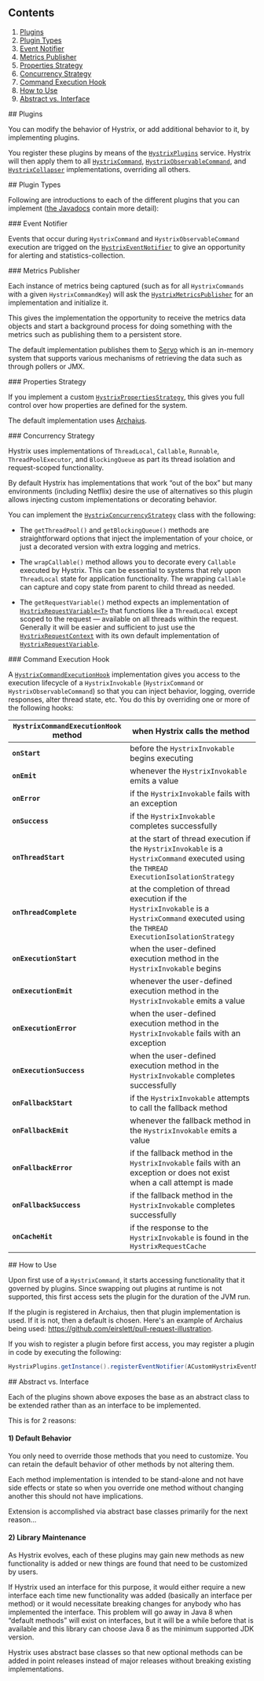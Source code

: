 ## Contents

1. <a href="#plugins">Plugins</a>
1. <a href="#plugintypes">Plugin Types</a>
  1. <a href="#eventnotifier">Event Notifier</a>
  1. <a href="#metricspublisher">Metrics Publisher</a>
  1. <a href="#propertiesstrategy">Properties Strategy</a>
  1. <a href="#concurrencystrategy">Concurrency Strategy</a>
  1. <a href="#commandexecutionhook">Command Execution Hook</a>
1. <a href="#howtouse">How to Use</a>
1. <a href="#abstractvsinterface">Abstract vs. Interface</a>

<a name="plugins" />
## Plugins

You can modify the behavior of Hystrix, or add additional behavior to it, by implementing plugins.

You register these plugins by means of the [`HystrixPlugins`](http://netflix.github.io/Hystrix/javadoc/index.html?com/netflix/hystrix/strategy/HystrixPlugins.html) service. Hystrix will then apply them to all [`HystrixCommand`](http://netflix.github.io/Hystrix/javadoc/index.html?com/netflix/hystrix/HystrixCommand.html), [`HystrixObservableCommand`](http://netflix.github.io/Hystrix/javadoc/index.html?com/netflix/hystrix/HystrixObservableCommand.html), and [`HystrixCollapser`](http://netflix.github.io/Hystrix/javadoc/index.html?com/netflix/hystrix/HystrixCollapser.html) implementations, overriding all others.

<a name="plugintypes" />
## Plugin Types

Following are introductions to each of the different plugins that you can implement ([the Javadocs](http://netflix.github.io/Hystrix/javadoc/index.html) contain more detail):

<a name="eventnotifier" />
### Event Notifier

Events that occur during `HystrixCommand` and `HystrixObservableCommand` execution are trigged on the [`HystrixEventNotifier`](http://netflix.github.io/Hystrix/javadoc/index.html?com/netflix/hystrix/strategy/eventnotifier/HystrixEventNotifier.html) to give an opportunity for alerting and statistics-collection.

<a name="metricspublisher">
### Metrics Publisher

Each instance of metrics being captured (such as for all `HystrixCommands` with a given `HystrixCommandKey`) will ask the [`HystrixMetricsPublisher`](http://netflix.github.io/Hystrix/javadoc/index.html?com/netflix/hystrix/strategy/metrics/HystrixMetricsPublisher.html) for an implementation and initialize it.

This gives the implementation the opportunity to receive the metrics data objects and start a background process for doing something with the metrics such as publishing them to a persistent store.

The default implementation publishes them to [Servo](https://github.com/Netflix/servo) which is an in-memory system that supports various mechanisms of retrieving the data such as through pollers or JMX.

<a name="propertiesstrategy">
### Properties Strategy

If you implement a custom [`HystrixPropertiesStrategy`](http://netflix.github.io/Hystrix/javadoc/index.html?com/netflix/hystrix/strategy/properties/HystrixPropertiesStrategy.html), this gives you full control over how properties are defined for the system.

The default implementation uses [Archaius](https://github.com/Netflix/archaius).

<a name="concurrencystrategy">
### Concurrency Strategy

Hystrix uses implementations of `ThreadLocal`, `Callable`, `Runnable`, `ThreadPoolExecutor`, and `BlockingQueue` as part its thread isolation and request-scoped functionality. 

By default Hystrix has implementations that work &ldquo;out of the box&rdquo; but many environments (including Netflix) desire the use of alternatives so this plugin allows injecting custom implementations or decorating behavior.

You can implement the [`HystrixConcurrencyStrategy`](http://netflix.github.io/Hystrix/javadoc/index.html?com/netflix/hystrix/strategy/concurrency/HystrixConcurrencyStrategy.html) class with the following:

* The `getThreadPool()` and `getBlockingQueue()` methods are straightforward options that inject the implementation of your choice, or just a decorated version with extra logging and metrics.

* The `wrapCallable()` method allows you to decorate every `Callable` executed by Hystrix. This can be essential to systems that rely upon `ThreadLocal` state for application functionality. The wrapping `Callable` can capture and copy state from parent to child thread as needed.

* The `getRequestVariable()` method expects an implementation of [`HystrixRequestVariable<T>`](http://netflix.github.io/Hystrix/javadoc/index.html?com/netflix/hystrix/strategy/concurrency/HystrixRequestVariable.html) that functions like a `ThreadLocal` except scoped to the request &mdash; available on all threads within the request. Generally it will be easier and sufficient to just use the [`HystrixRequestContext`](http://netflix.github.io/Hystrix/javadoc/index.html?com/netflix/hystrix/strategy/concurrency/HystrixRequestContext.html) with its own default implementation of [`HystrixRequestVariable`](http://netflix.github.io/Hystrix/javadoc/index.html?com/netflix/hystrix/strategy/concurrency/HystrixRequestVariable.html).

<a name="commandexecutionhook" />
### Command Execution Hook

A [`HystrixCommandExecutionHook`](http://netflix.github.io/Hystrix/javadoc/index.html?com/netflix/hystrix/strategy/executionhook/HystrixCommandExecutionHook.html) implementation gives you access to the execution lifecycle of a `HystrixInvokable` (`HystrixCommand` or `HystrixObservableCommand`) so that you can inject behavior, logging, override responses, alter thread state, etc. You do this by overriding one or more of the following hooks:

<table><thead>
 <tr><th><code>HystrixCommandExecutionHook</code> method</th><th>when Hystrix calls the method</th></tr>
</thead><tbody>
 <tr><td><b><code>onStart</code></b></td><td>before the <code>HystrixInvokable</code> begins executing</td></tr>
 <tr><td><b><code>onEmit</code></b></td><td>whenever the <code>HystrixInvokable</code> emits a value</td></tr>
 <tr><td><b><code>onError</code></b></td><td>if the <code>HystrixInvokable</code> fails with an exception</td></tr>
 <tr><td><b><code>onSuccess</code></b></td><td>if the <code>HystrixInvokable</code> completes successfully</td></tr>
 <tr><td><b><code>onThreadStart</code></b></td><td>at the start of thread execution if the <code>HystrixInvokable</code> is a <code>HystrixCommand</code> executed using the <code>THREAD</code> <code>ExecutionIsolationStrategy</code></td></tr>
 <tr><td><b><code>onThreadComplete</code></b></td><td>at the completion of thread execution if the <code>HystrixInvokable</code> is a <code>HystrixCommand</code> executed using the <code>THREAD</code> <code>ExecutionIsolationStrategy</code></td></tr>
 <tr><td><b><code>onExecutionStart</code></b></td><td>when the user-defined execution method in the <code>HystrixInvokable</code> begins</td></tr>
 <tr><td><b><code>onExecutionEmit</code></b></td><td>whenever the user-defined execution method in the <code>HystrixInvokable</code> emits a value</td></tr>
 <tr><td><b><code>onExecutionError</code></b></td><td>when the user-defined execution method in the <code>HystrixInvokable</code> fails with an exception</td></tr>
 <tr><td><b><code>onExecutionSuccess</code></b></td><td>when the user-defined execution method in the <code>HystrixInvokable</code> completes successfully</td></tr>
 <tr><td><b><code>onFallbackStart</code></b></td><td>if the <code>HystrixInvokable</code> attempts to call the fallback method</td></tr>
 <tr><td><b><code>onFallbackEmit</code></b></td><td>whenever the fallback method in the <code>HystrixInvokable</code> emits a value</td></tr>
 <tr><td><b><code>onFallbackError</code></b></td><td>if the fallback method in the <code>HystrixInvokable</code> fails with an exception or does not exist when a call attempt is made</td></tr>
 <tr><td><b><code>onFallbackSuccess</code></b></td><td>if the fallback method in the <code>HystrixInvokable</code> completes successfully</td></tr>
 <tr><td><b><code>onCacheHit</code></b></td><td>if the response to the <code>HystrixInvokable</code> is found in the <code>HystrixRequestCache</code></td></tr>
</tbody></table>

<a name="howtouse" />
## How to Use

Upon first use of a `HystrixCommand`, it starts accessing functionality that it governed by plugins.  Since swapping out plugins at runtime is not supported, this first access sets the plugin for the duration of the JVM run.

If the plugin is registered in Archaius, then that plugin implementation is used.  If it is not, then a default is chosen.  Here's an example of Archaius being used: https://github.com/eirslett/pull-request-illustration.

If you wish to register a plugin before first access, you may register a plugin in code by executing the following:

```java
HystrixPlugins.getInstance().registerEventNotifier(ACustomHystrixEventNotifierDefaultStrategy.getInstance());
```

<a name="abstractvsinterface" />
## Abstract vs. Interface

Each of the plugins shown above exposes the base as an abstract class to be extended rather than as an interface to be implemented.

This is for 2 reasons:

#### 1) Default Behavior

You only need to override those methods that you need to customize. You can retain the default behavior of other methods by not altering them.

Each method implementation is intended to be stand-alone and not have side effects or state so when you override one method without changing another this should not have implications.

Extension is accomplished via abstract base classes primarily for the next reason...

#### 2) Library Maintenance

As Hystrix evolves, each of these plugins may gain new methods as new functionality is added or new things are found that need to be customized by users.

If Hystrix used an interface for this purpose, it would either require a new interface each time new functionality was added (basically an interface per method) or it would necessitate breaking changes for anybody who has implemented the interface. This problem will go away in Java 8 when &ldquo;default methods&rdquo; will exist on interfaces, but it will be a while before that is available and this library can choose Java 8 as the minimum supported JDK version.

Hystrix uses abstract base classes so that new optional methods can be added in point releases instead of major releases without breaking existing implementations.